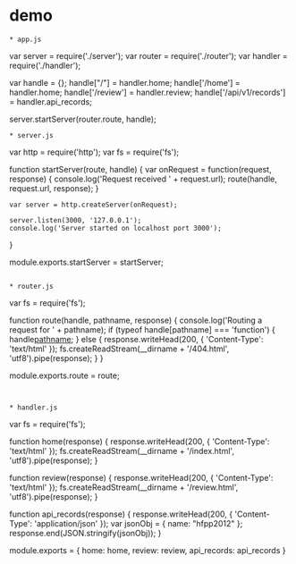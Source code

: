 # demo

```
* app.js
```
var server = require('./server');
var router = require('./router');
var handler = require('./handler');

var handle = {};
handle["/"] = handler.home;
handle['/home'] = handler.home;
handle['/review'] = handler.review;
handle['/api/v1/records'] = handler.api_records;

server.startServer(router.route, handle);
```
* server.js

```
var http = require('http');
var fs = require('fs');

function startServer(route, handle) {
    var onRequest = function(request, response) {
        console.log('Request received ' + request.url);
        route(handle, request.url, response);
    }

    var server = http.createServer(onRequest);

    server.listen(3000, '127.0.0.1');
    console.log('Server started on localhost port 3000');
}

module.exports.startServer = startServer;
```

* router.js
```
var fs = require('fs');

function route(handle, pathname, response) {
    console.log('Routing a request for ' + pathname);
    if (typeof handle[pathname] === 'function') {
        handle[pathname](response);
    } else {
        response.writeHead(200, { 'Content-Type': 'text/html' });
        fs.createReadStream(__dirname + '/404.html', 'utf8').pipe(response);
    }
}

module.exports.route = route;
```


* handler.js

```
var fs = require('fs');

function home(response) {
    response.writeHead(200, { 'Content-Type': 'text/html' });
    fs.createReadStream(__dirname + '/index.html', 'utf8').pipe(response);
}

function review(response) {
    response.writeHead(200, { 'Content-Type': 'text/html' });
    fs.createReadStream(__dirname + '/review.html', 'utf8').pipe(response);
}

function api_records(response) {
    response.writeHead(200, { 'Content-Type': 'application/json' });
    var jsonObj = {
        name: "hfpp2012"
    };
    response.end(JSON.stringify(jsonObj));
}

module.exports = {
    home: home,
    review: review,
    api_records: api_records
}
```
